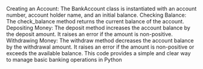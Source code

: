 Creating an Account: The BankAccount class is instantiated with an account number, account holder name, and an initial balance. Checking Balance: The check_balance method returns the current balance of the account. Depositing Money: The deposit method increases the account balance by the deposit amount. It raises an error if the amount is non-positive. Withdrawing Money: The withdraw method decreases the account balance by the withdrawal amount. It raises an error if the amount is non-positive or exceeds the available balance. This code provides a simple and clear way to manage basic banking operations in Python
